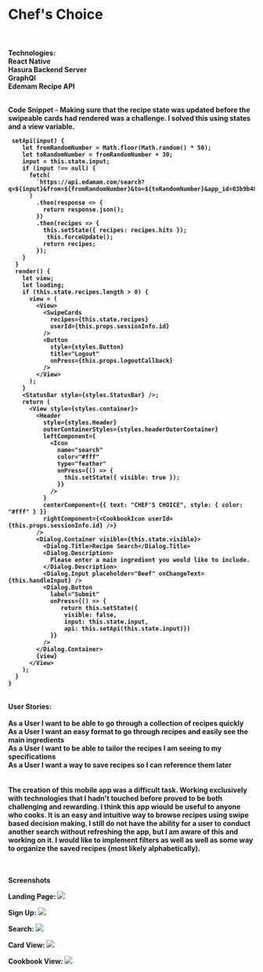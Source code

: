 <h1>Chef's Choice</h1>

<br>
<br>
<b>Technologies:<b>
<br>
React Native
<br>
Hasura Backend Server
<br>
GraphQl
<br>
Edemam Recipe API
<br>
<br>

Code Snippet - Making sure that the recipe state was updated before the swipeable cards had rendered was a challenge. I solved this using states and a view variable.

```
 setApi(input) {
    let fromRandomNumber = Math.floor(Math.random() * 50);
    let toRandomNumber = fromRandomNumber + 30;
    input = this.state.input;
    if (input !== null) {
      fetch(
        `https://api.edamam.com/search?q=${input}&from=${fromRandomNumber}&to=${toRandomNumber}&app_id=03b9b48e&app_key=b5f03ee3a86824849490d1ffc2d0fa6e`
      )
        .then(response => {
          return response.json();
        })
        .then(recipes => {
          this.setState({ recipes: recipes.hits });
           this.forceUpdate();
          return recipes;
        });
    }
  }
  render() {
    let view;
    let loading;
    if (this.state.recipes.length > 0) {
      view = (
        <View>
          <SwipeCards
            recipes={this.state.recipes}
            userId={this.props.sessionInfo.id}
          />
          <Button
            style={styles.Button}
            title="Logout"
            onPress={this.props.logoutCallback}
          />
        </View>
      );
    }
    <StatusBar style={styles.StatusBar} />;
    return (
      <View style={styles.container}>
        <Header
          style={styles.Header}
          outerContainerStyles={styles.headerOuterContainer}
          leftComponent={
            <Icon
              name="search"
              color="#fff"
              type="feather"
              onPress={() => {
                this.setState({ visible: true });
              }}
            />
          }
          centerComponent={{ text: "CHEF'S CHOICE", style: { color: "#fff" } }}
          rightComponent={<CookbookIcon userId={this.props.sessionInfo.id} />}
        />
        <Dialog.Container visible={this.state.visible}>
          <Dialog.Title>Recipe Search</Dialog.Title>
          <Dialog.Description>
            Please enter a main ingredient you would like to include.
          </Dialog.Description>
          <Dialog.Input placeholder="Beef" onChangeText={this.handleInput} />
          <Dialog.Button
            label="Submit"
            onPress={() => {
               return this.setState({
                visible: false,
                input: this.state.input,
                api: this.setApi(this.state.input)})
            }}
          />
        </Dialog.Container>
        {view}
      </View>
    );
  }
}

```
<br>
User Stories:
<br>
<br>
As a User I want to be able to go through a collection of recipes quickly
<br>
As a User I want an easy format to go through recipes and easily see the main ingredients
<br>
As a User I want to be able to tailor the recipes I am seeing to my specifications
<br>
As a User I want a way to save recipes so I can reference them later

<br>
<br>
<br>
The creation of this mobile app was a difficult task. Working exclusively with technologies that I hadn't touched before proved to be both challenging and rewarding. I think this app wiould be useful to anyone who cooks. It is an easy and intuitive way to browse recipes using swipe based decision making. I still do not have the ability for a user to conduct another search without refreshing the app, but I am aware of this and working on it. I would like to implement filters as well as well as some way to organize the saved recipes (most likely alphabetically).
<br> <br> <br>

Screenshots
<br>

Landing Page:
<img src = './readme-assets/WhatsApp Image 2018-07-16 at 9.35.22 PM.jpeg'>
<br>

Sign Up:
<img src = './readme-assets/WhatsApp Image 2018-07-16 at 9.35.42 PM.jpeg'>
<br>

Search:
<img src = './readme-assets/WhatsApp Image 2018-07-16 at 9.36.40 PM.jpeg'>
<br>

Card View:
<img src = './readme-assets/WhatsApp Image 2018-07-16 at 9.37.32 PM.jpeg'>
<br>

Cookbook View:
<img src = './readme-assets/WhatsApp Image 2018-07-16 at 9.38.03 PM.jpeg'>


